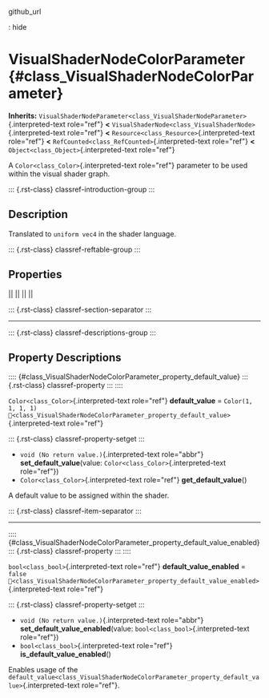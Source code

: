 github_url

:   hide

# VisualShaderNodeColorParameter {#class_VisualShaderNodeColorParameter}

**Inherits:**
`VisualShaderNodeParameter<class_VisualShaderNodeParameter>`{.interpreted-text
role="ref"} **\<**
`VisualShaderNode<class_VisualShaderNode>`{.interpreted-text role="ref"}
**\<** `Resource<class_Resource>`{.interpreted-text role="ref"} **\<**
`RefCounted<class_RefCounted>`{.interpreted-text role="ref"} **\<**
`Object<class_Object>`{.interpreted-text role="ref"}

A `Color<class_Color>`{.interpreted-text role="ref"} parameter to be
used within the visual shader graph.

::: {.rst-class}
classref-introduction-group
:::

## Description

Translated to `uniform vec4` in the shader language.

::: {.rst-class}
classref-reftable-group
:::

## Properties

||
||
||
||

::: {.rst-class}
classref-section-separator
:::

------------------------------------------------------------------------

::: {.rst-class}
classref-descriptions-group
:::

## Property Descriptions

:::: {#class_VisualShaderNodeColorParameter_property_default_value}
::: {.rst-class}
classref-property
:::
::::

`Color<class_Color>`{.interpreted-text role="ref"} **default_value** =
`Color(1, 1, 1, 1)`
`🔗<class_VisualShaderNodeColorParameter_property_default_value>`{.interpreted-text
role="ref"}

::: {.rst-class}
classref-property-setget
:::

- `void (No return value.)`{.interpreted-text role="abbr"}
  **set_default_value**(value: `Color<class_Color>`{.interpreted-text
  role="ref"})
- `Color<class_Color>`{.interpreted-text role="ref"}
  **get_default_value**()

A default value to be assigned within the shader.

::: {.rst-class}
classref-item-separator
:::

------------------------------------------------------------------------

:::: {#class_VisualShaderNodeColorParameter_property_default_value_enabled}
::: {.rst-class}
classref-property
:::
::::

`bool<class_bool>`{.interpreted-text role="ref"}
**default_value_enabled** = `false`
`🔗<class_VisualShaderNodeColorParameter_property_default_value_enabled>`{.interpreted-text
role="ref"}

::: {.rst-class}
classref-property-setget
:::

- `void (No return value.)`{.interpreted-text role="abbr"}
  **set_default_value_enabled**(value:
  `bool<class_bool>`{.interpreted-text role="ref"})
- `bool<class_bool>`{.interpreted-text role="ref"}
  **is_default_value_enabled**()

Enables usage of the
`default_value<class_VisualShaderNodeColorParameter_property_default_value>`{.interpreted-text
role="ref"}.
